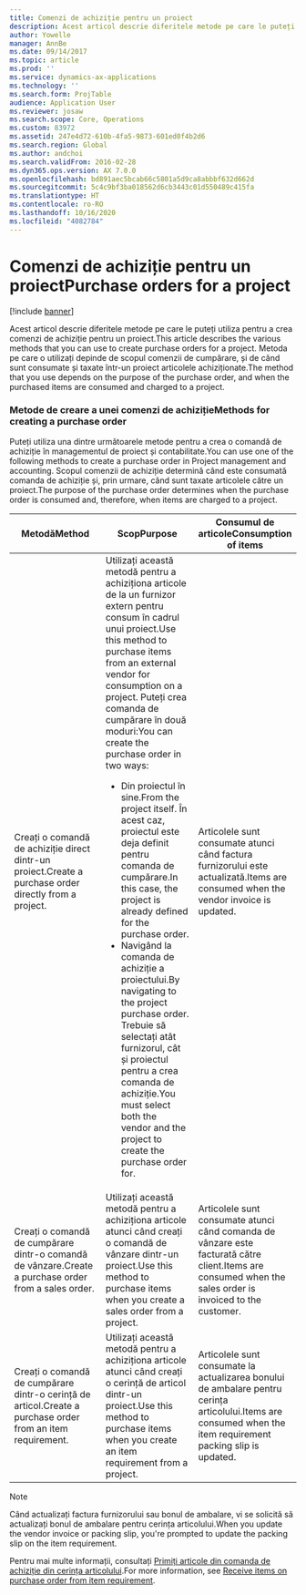 ```yaml
---
title: Comenzi de achiziție pentru un proiect
description: Acest articol descrie diferitele metode pe care le puteți utiliza pentru a crea comenzi de achiziție pentru un proiect. Metoda pe care o utilizați depinde de scopul comenzii de cumpărare, și de când sunt consumate și taxate într-un proiect articolele achiziționate.
author: Yowelle
manager: AnnBe
ms.date: 09/14/2017
ms.topic: article
ms.prod: ''
ms.service: dynamics-ax-applications
ms.technology: ''
ms.search.form: ProjTable
audience: Application User
ms.reviewer: josaw
ms.search.scope: Core, Operations
ms.custom: 83972
ms.assetid: 247e4d72-610b-4fa5-9873-601ed0f4b2d6
ms.search.region: Global
ms.author: andchoi
ms.search.validFrom: 2016-02-28
ms.dyn365.ops.version: AX 7.0.0
ms.openlocfilehash: bd891aec5bcab66c5801a5d9ca8abbbf632d662d
ms.sourcegitcommit: 5c4c9bf3ba018562d6cb3443c01d550489c415fa
ms.translationtype: HT
ms.contentlocale: ro-RO
ms.lasthandoff: 10/16/2020
ms.locfileid: "4082784"
---
```

# <a name="purchase-orders-for-a-project"></a><span data-ttu-id="fa60a-104">Comenzi de achiziție pentru un proiect</span><span class="sxs-lookup"><span data-stu-id="fa60a-104">Purchase orders for a project</span></span>

[!include [banner](../includes/banner.md)]

<span data-ttu-id="fa60a-105">Acest articol descrie diferitele metode pe care le puteți utiliza pentru a crea comenzi de achiziție pentru un proiect.</span><span class="sxs-lookup"><span data-stu-id="fa60a-105">This article describes the various methods that you can use to create purchase orders for a project.</span></span> <span data-ttu-id="fa60a-106">Metoda pe care o utilizați depinde de scopul comenzii de cumpărare, și de când sunt consumate și taxate într-un proiect articolele achiziționate.</span><span class="sxs-lookup"><span data-stu-id="fa60a-106">The method that you use depends on the purpose of the purchase order, and when the purchased items are consumed and charged to a project.</span></span>

### <a name="methods-for-creating-a-purchase-order"></a><span data-ttu-id="fa60a-107">Metode de creare a unei comenzi de achiziție</span><span class="sxs-lookup"><span data-stu-id="fa60a-107">Methods for creating a purchase order</span></span>

<span data-ttu-id="fa60a-108">Puteți utiliza una dintre următoarele metode pentru a crea o comandă de achiziție în managementul de proiect și contabilitate.</span><span class="sxs-lookup"><span data-stu-id="fa60a-108">You can use one of the following methods to create a purchase order in Project management and accounting.</span></span> <span data-ttu-id="fa60a-109">Scopul comenzii de achiziție determină când este consumată comanda de achiziție și, prin urmare, când sunt taxate articolele către un proiect.</span><span class="sxs-lookup"><span data-stu-id="fa60a-109">The purpose of the purchase order determines when the purchase order is consumed and, therefore, when items are charged to a project.</span></span>

<table>
<colgroup>
<col width="33%" />
<col width="33%" />
<col width="33%" />
</colgroup>
<thead>
<tr class="header">
<th><span data-ttu-id="fa60a-110">Metodă</span><span class="sxs-lookup"><span data-stu-id="fa60a-110">Method</span></span></th>
<th><span data-ttu-id="fa60a-111">Scop</span><span class="sxs-lookup"><span data-stu-id="fa60a-111">Purpose</span></span></th>
<th><span data-ttu-id="fa60a-112">Consumul de articole</span><span class="sxs-lookup"><span data-stu-id="fa60a-112">Consumption of items</span></span></th>
</tr>
</thead>
<tbody>
<tr class="odd">
<td><span data-ttu-id="fa60a-113">Creați o comandă de achiziție direct dintr-un proiect.</span><span class="sxs-lookup"><span data-stu-id="fa60a-113">Create a purchase order directly from a project.</span></span></td>
<td><span data-ttu-id="fa60a-114">Utilizați această metodă pentru a achiziționa articole de la un furnizor extern pentru consum în cadrul unui proiect.</span><span class="sxs-lookup"><span data-stu-id="fa60a-114">Use this method to purchase items from an external vendor for consumption on a project.</span></span> <span data-ttu-id="fa60a-115">Puteți crea comanda de cumpărare în două moduri:</span><span class="sxs-lookup"><span data-stu-id="fa60a-115">You can create the purchase order in two ways:</span></span>
<ul>
<li><span data-ttu-id="fa60a-116">Din proiectul în sine.</span><span class="sxs-lookup"><span data-stu-id="fa60a-116">From the project itself.</span></span> <span data-ttu-id="fa60a-117">În acest caz, proiectul este deja definit pentru comanda de cumpărare.</span><span class="sxs-lookup"><span data-stu-id="fa60a-117">In this case, the project is already defined for the purchase order.</span></span></li>
<li><span data-ttu-id="fa60a-118">Navigând la comanda de achiziție a proiectului.</span><span class="sxs-lookup"><span data-stu-id="fa60a-118">By navigating to the project purchase order.</span></span> <span data-ttu-id="fa60a-119">Trebuie să selectați atât furnizorul, cât și proiectul pentru a crea comanda de achiziție.</span><span class="sxs-lookup"><span data-stu-id="fa60a-119">You must select both the vendor and the project to create the purchase order for.</span></span></li>
</ul></td>
<td><span data-ttu-id="fa60a-120">Articolele sunt consumate atunci când factura furnizorului este actualizată.</span><span class="sxs-lookup"><span data-stu-id="fa60a-120">Items are consumed when the vendor invoice is updated.</span></span></td>
</tr>
<tr class="even">
<td><span data-ttu-id="fa60a-121">Creați o comandă de cumpărare dintr-o comandă de vânzare.</span><span class="sxs-lookup"><span data-stu-id="fa60a-121">Create a purchase order from a sales order.</span></span></td>
<td><span data-ttu-id="fa60a-122">Utilizați această metodă pentru a achiziționa articole atunci când creați o comandă de vânzare dintr-un proiect.</span><span class="sxs-lookup"><span data-stu-id="fa60a-122">Use this method to purchase items when you create a sales order from a project.</span></span></td>
<td><span data-ttu-id="fa60a-123">Articolele sunt consumate atunci când comanda de vânzare este facturată către client.</span><span class="sxs-lookup"><span data-stu-id="fa60a-123">Items are consumed when the sales order is invoiced to the customer.</span></span></td>
</tr>
<tr class="odd">
<td><span data-ttu-id="fa60a-124">Creați o comandă de cumpărare dintr-o cerință de articol.</span><span class="sxs-lookup"><span data-stu-id="fa60a-124">Create a purchase order from an item requirement.</span></span></td>
<td><span data-ttu-id="fa60a-125">Utilizați această metodă pentru a achiziționa articole atunci când creați o cerință de articol dintr-un proiect.</span><span class="sxs-lookup"><span data-stu-id="fa60a-125">Use this method to purchase items when you create an item requirement from a project.</span></span></td>
<td><span data-ttu-id="fa60a-126">Articolele sunt consumate la actualizarea bonului de ambalare pentru cerința articolului.</span><span class="sxs-lookup"><span data-stu-id="fa60a-126">Items are consumed when the item requirement packing slip is updated.</span></span></td>
</tr>
</tbody>
</table>

> [!NOTE] 
> <span data-ttu-id="fa60a-127">Când actualizați factura furnizorului sau bonul de ambalare, vi se solicită să actualizați bonul de ambalare pentru cerința articolului.</span><span class="sxs-lookup"><span data-stu-id="fa60a-127">When you update the vendor invoice or packing slip, you're prompted to update the packing slip on the item requirement.</span></span>

<span data-ttu-id="fa60a-128">Pentru mai multe informații, consultați [Primiți articole din comanda de achiziție din cerința articolului](tasks/receive-items-purchase-order-item-requirement.md).</span><span class="sxs-lookup"><span data-stu-id="fa60a-128">For more information, see [Receive items on purchase order from item requirement](tasks/receive-items-purchase-order-item-requirement.md).</span></span>

